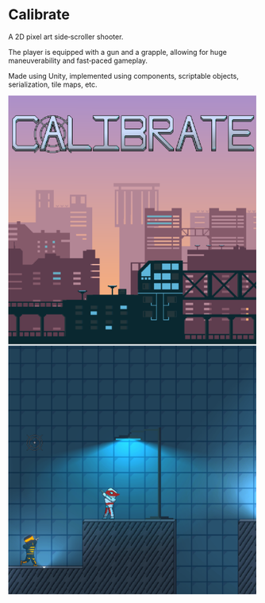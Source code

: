 # Calibrate

A 2D pixel art side‑scroller shooter.

The player is equipped with a gun and a grapple, allowing for huge maneuverability and fast‑paced gameplay.

Made using Unity, implemented using components, scriptable objects, serialization, tile maps, etc.

<img src="./Images/Calibrate1.png" alt="drawing" width="500"/>

<img src="./Images/Calibrate2.png" alt="drawing" width="500"/>
